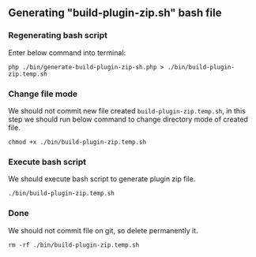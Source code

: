 ## Generating "build-plugin-zip.sh" bash file  

### Regenerating bash script

Enter below command into terminal:

 ```shell
php ./bin/generate-build-plugin-zip-sh.php > ./bin/build-plugin-zip.temp.sh
 ```

### Change file mode

We should not commit new file created ``build-plugin-zip.temp.sh``, 
in this step we should run below command to change directory mode of created file.

```shell
chmod +x ./bin/build-plugin-zip.temp.sh
```

### Execute bash script

We should execute bash script to generate plugin zip file.

```shell
./bin/build-plugin-zip.temp.sh
```

### Done

We should not commit file on git, so delete permanently it.

```shell
rm -rf ./bin/build-plugin-zip.temp.sh
```